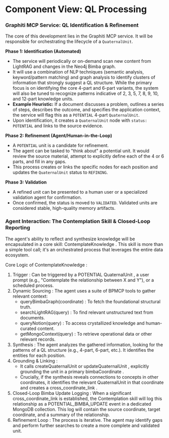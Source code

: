 # Component View: QL Processing

### Graphiti MCP Service: QL Identification & Refinement

The core of this development lies in the Graphiti MCP service. It will be responsible for orchestrating the lifecycle of a `QuaternalUnit`.

**Phase 1: Identification (Automated)**
- The service will periodically or on-demand scan new content from LightRAG and changes in the Neo4j Bimba graph.
- It will use a combination of NLP techniques (semantic analysis, keyword/pattern matching) and graph analysis to identify clusters of information that strongly suggest a QL structure. While the primary focus is on identifying the core 4-part and 6-part variants, the system will also be tuned to recognize patterns indicative of 2, 3, 5, 7, 8, 9, 10, and 12-part knowledge units.
- **Example Heuristic:** If a document discusses a problem, outlines a series of steps, describes the outcome, and specifies the application context, the service will flag this as a `POTENTIAL` 4-part `QuaternalUnit`.
- Upon identification, it creates a `QuaternalUnit` node with `status: POTENTIAL` and links to the source evidence.

**Phase 2: Refinement (Agent/Human-in-the-Loop)**
- A `POTENTIAL` unit is a candidate for refinement.
- The agent can be tasked to "think about" a potential unit. It would review the source material, attempt to explicitly define each of the 4 or 6 parts, and fill in any gaps.
- This process creates or links the specific nodes for each position and updates the `QuaternalUnit` status to `REFINING`.

**Phase 3: Validation**
- A refined unit can be presented to a human user or a specialized validation agent for confirmation.
- Once confirmed, the status is moved to `VALIDATED`. Validated units are considered stable, high-quality memory artifacts.

### Agent Interaction: The Contemplation Skill & Closed-Loop Reporting
The agent's ability to reflect and synthesize knowledge will be encapsulated in a core skill: ContemplateKnowledge . This skill is more than a simple tool call; it's an orchestrated process that leverages the entire data ecosystem.

Core Logic of ContemplateKnowledge :

1. Trigger : Can be triggered by a POTENTIAL QuaternalUnit , a user prompt (e.g., "Contemplate the relationship between X and Y"), or a scheduled process.
2. Dynamic Sourcing : The agent uses a suite of BPMCP tools to gather relevant context:
   - queryBimbaGraph(coordinate) : To fetch the foundational structural truth.
   - searchLightRAG(query) : To find relevant unstructured text from documents.
   - queryNotion(query) : To access crystallized knowledge and human-curated content.
   - getMongoContext(query) : To retrieve operational data or other relevant records.
3. Synthesis : The agent analyzes the gathered information, looking for the patterns of a QL structure (e.g., 4-part, 6-part, etc.). It identifies the entities for each position.
4. Grounding & Linking :
   - It calls createQuaternalUnit or updateQuaternalUnit , explicitly grounding the unit in a primary bimbaCoordinate .
   - Crucially, if the synthesis reveals connections to concepts in other coordinates, it identifies the relevant QuaternalUnit in that coordinate and creates a cross_coordinate_link .
5. Closed-Loop Bimba Update Logging : When a significant cross_coordinate_link is established, the Contemplation skill will log this relationship as a POTENTIAL_BIMBA_UPDATE event in a dedicated MongoDB collection. This log will contain the source coordinate, target coordinate, and a summary of the relationship.
6. Refinement Loop : The process is iterative. The agent may identify gaps and perform further searches to create a more complete and validated unit.